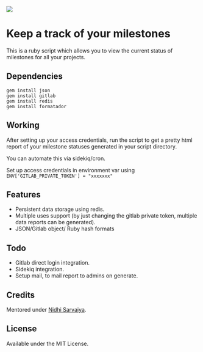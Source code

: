 ![](http://i.imgur.com/8AoQU07.png)

# Keep a track of your milestones

This is a ruby script which allows you to view the current status of milestones for all your projects.

## Dependencies

    gem install json
    gem install gitlab
    gem install redis
    gem install formatador

## Working

After setting up your access credentials, run the script to get a pretty html report of your milestone statuses generated in your script directory.

You can automate this via sidekiq/cron.

Set up access credentials in environment var using `ENV['GITLAB_PRIVATE_TOKEN'] = "xxxxxxx"`

## Features

* Persistent data storage using redis.
* Multiple uses support (by just changing the gitlab private token, multiple data reports can be generated).
* JSON/Gitlab object/ Ruby hash formats

## Todo

* Gitlab direct login integration.
* Sidekiq integration.
* Setup mail, to mail report to admins on generate.

## Credits

Mentored under [Nidhi Sarvaiya](https://twitter.com/sarvaiya_nidhi).

## License

Available under the MIT License.
